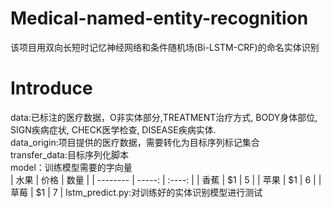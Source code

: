 # Medical-named-entity-recognition
该项目用双向长短时记忆神经网络和条件随机场(Bi-LSTM-CRF)的命名实体识别


# Introduce
data:已标注的医疗数据，O非实体部分,TREATMENT治疗方式, BODY身体部位, SIGN疾病症状, CHECK医学检查, DISEASE疾病实体.  
data_origin:项目提供的医疗数据，需要转化为目标序列标记集合  
transfer_data:目标序列化脚本  
model：训练模型需要的字向量  
| 水果        | 价格    |  数量  |
| --------   | -----:  | :----: |
| 香蕉        | $1      |   5    |
| 苹果        | $1      |   6    |
| 草莓        | $1      |   7    |
 lstm_predict.py:对训练好的实体识别模型进行测试  
 
